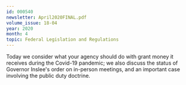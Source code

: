 ```yaml
---
id: 000540
newsletter: April2020FINAL.pdf
volume_issue: 18-04
year: 2020
month: 4
topic: Federal Legislation and Regulations
---
```


Today we consider what your agency should do with grant money it receives during the Covid-19 pandemic; we also discuss the status of Governor Inslee's order on in-person meetings, and an important case involving the public duty doctrine.